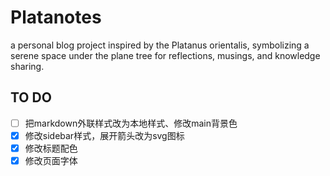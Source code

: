 # Platanotes
a personal blog project inspired by the Platanus orientalis, symbolizing a serene space under the plane tree for reflections, musings, and knowledge sharing.

## TO DO
- [ ] 把markdown外联样式改为本地样式、修改main背景色
- [x] 修改sidebar样式，展开箭头改为svg图标
- [x] 修改标题配色
- [x] 修改页面字体